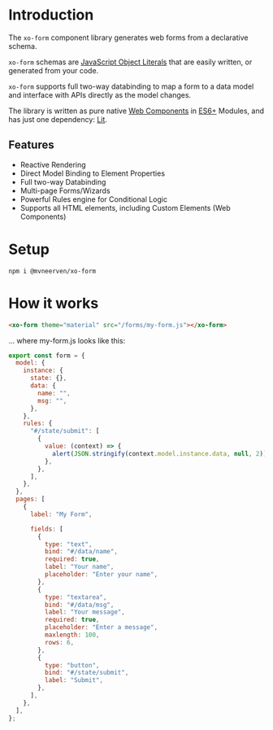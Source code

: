 # Introduction

The `xo-form` component library generates web forms from a declarative schema.

`xo-form` schemas are [JavaScript Object Literals](https://developer.mozilla.org/en-US/docs/Web/JavaScript/Guide/Working_with_Objects#object_initializers) that are easily written, or generated from your code.

`xo-form` supports full two-way databinding to map a form to a data model and interface with APIs directly as the model changes.

The library is written as pure native [Web Components](https://developer.mozilla.org/en-US/docs/Web/Web_Components) in [ES6+](https://en.wikipedia.org/wiki/ECMAScript) Modules, and has just one dependency: [Lit](https://www.npmjs.com/package/lit).

## Features

- Reactive Rendering
- Direct Model Binding to Element Properties
- Full two-way Databinding
- Multi-page Forms/Wizards
- Powerful Rules engine for Conditional Logic
- Supports all HTML elements, including Custom Elements (Web Components)

# Setup

`npm i @mvneerven/xo-form`

# How it works

```html
<xo-form theme="material" src="/forms/my-form.js"></xo-form>
```

... where my-form.js looks like this:

```js
export const form = {
  model: {
    instance: {
      state: {},
      data: {
        name: "",
        msg: "",
      },
    },
    rules: {
      "#/state/submit": [
        {
          value: (context) => {
            alert(JSON.stringify(context.model.instance.data, null, 2));
          },
        },
      ],
    },
  },
  pages: [
    {
      label: "My Form",

      fields: [
        {
          type: "text",
          bind: "#/data/name",
          required: true,
          label: "Your name",
          placeholder: "Enter your name",
        },
        {
          type: "textarea",
          bind: "#/data/msg",
          label: "Your message",
          required: true,
          placeholder: "Enter a message",
          maxlength: 100,
          rows: 6,
        },
        {
          type: "button",
          bind: "#/state/submit",
          label: "Submit",
        },
      ],
    },
  ],
};
```
